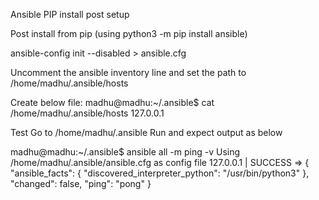 Ansible PIP install post setup

Post install from pip (using python3 -m pip install ansible)

ansible-config init --disabled > ansible.cfg

Uncomment the ansible inventory line and set the path to /home/madhu/.ansible/hosts

Create below file:
madhu@madhu:~/.ansible$ cat /home/madhu/.ansible/hosts 
127.0.0.1

Test
Go to /home/madhu/.ansible
Run and expect output as below

madhu@madhu:~/.ansible$ ansible all -m ping -v
Using /home/madhu/.ansible/ansible.cfg as config file
127.0.0.1 | SUCCESS => {
    "ansible_facts": {
        "discovered_interpreter_python": "/usr/bin/python3"
    },
    "changed": false,
    "ping": "pong"
}

